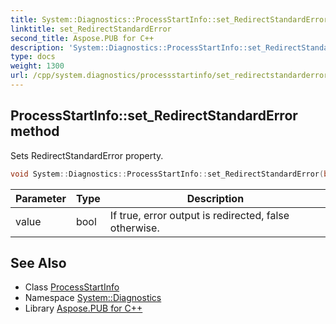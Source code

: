 ```yaml
---
title: System::Diagnostics::ProcessStartInfo::set_RedirectStandardError method
linktitle: set_RedirectStandardError
second_title: Aspose.PUB for C++
description: 'System::Diagnostics::ProcessStartInfo::set_RedirectStandardError method. Sets RedirectStandardError property in C++.'
type: docs
weight: 1300
url: /cpp/system.diagnostics/processstartinfo/set_redirectstandarderror/
---
```

## ProcessStartInfo::set_RedirectStandardError method


Sets RedirectStandardError property.

```cpp
void System::Diagnostics::ProcessStartInfo::set_RedirectStandardError(bool value)
```


| Parameter | Type | Description |
| --- | --- | --- |
| value | bool | If true, error output is redirected, false otherwise. |

## See Also

* Class [ProcessStartInfo](../)
* Namespace [System::Diagnostics](../../)
* Library [Aspose.PUB for C++](../../../)
